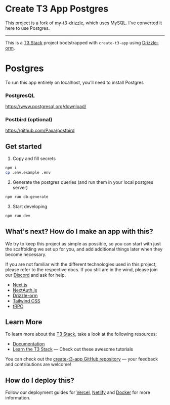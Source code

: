 # Create T3 App Postgres

This project is a fork of [my-t3-drizzle](https://github.com/retconned/my-t3-drizzle), which uses MySQL. I've converted it here to use Postgres.

---

This is a [T3 Stack](https://create.t3.gg/) project bootstrapped with `create-t3-app` using [Drizzle-orm](https://github.com/drizzle-team/drizzle-orm).

# Postgres

To run this app entirely on localhost, you'll need to install Postgres

### PostgresQL

https://www.postgresql.org/download/

### Postbird (optional)

https://github.com/Paxa/postbird

## Get started

1. Copy and fill secrets

```bash
npm i
cp .env.example .env
```

2. Generate the postgres queries (and run them in your local postgres server)

```bash
npm run db:generate
```

3. Start developing

```bash
npm run dev
```

## What's next? How do I make an app with this?

We try to keep this project as simple as possible, so you can start with just the scaffolding we set up for you, and add additional things later when they become necessary.

If you are not familiar with the different technologies used in this project, please refer to the respective docs. If you still are in the wind, please join our [Discord](https://t3.gg/discord) and ask for help.

- [Next.js](https://nextjs.org)
- [NextAuth.js](https://next-auth.js.org)
- [Drizzle-orm](https://github.com/drizzle-team/drizzle-orm)
- [Tailwind CSS](https://tailwindcss.com)
- [tRPC](https://trpc.io)

## Learn More

To learn more about the [T3 Stack](https://create.t3.gg/), take a look at the following resources:

- [Documentation](https://create.t3.gg/)
- [Learn the T3 Stack](https://create.t3.gg/en/faq#what-learning-resources-are-currently-available) — Check out these awesome tutorials

You can check out the [create-t3-app GitHub repository](https://github.com/t3-oss/create-t3-app) — your feedback and contributions are welcome!

## How do I deploy this?

Follow our deployment guides for [Vercel](https://create.t3.gg/en/deployment/vercel), [Netlify](https://create.t3.gg/en/deployment/netlify) and [Docker](https://create.t3.gg/en/deployment/docker) for more information.
